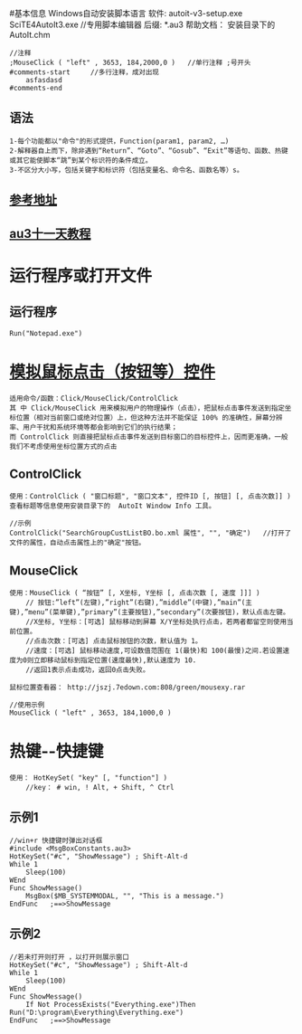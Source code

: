 
#基本信息
	Windows自动安装脚本语言
	软件: autoit-v3-setup.exe	
		  SciTE4AutoIt3.exe  //专用脚本编辑器
	后缀: *.au3
	帮助文档： 安装目录下的 AutoIt.chm
	
	//注释
	;MouseClick ( "left" , 3653, 184,2000,0 )	//单行注释 ;号开头
	#comments-start 	//多行注释，成对出现
		asfasdasd
	#comments-end 

## 语法
	1-每个功能都以"命令"的形式提供，Function(param1, param2, …) 
	2-解释器自上而下，除非遇到“Return”、“Goto”、“Gosub”、“Exit”等语句、函数、热键或其它能使​脚本“跳”到某个标识符的条件成立。
	3-不区分大小写，包括关键字和标识符（包括变量名、命令名、函数名等）s。
	
## [参考地址](https://zhuanlan.zhihu.com/p/19792473?columnSlug=autohotkey)
## [au3十一天教程](http://blog.csdn.net/bolg_hero/article/details/50083303)

# 运行程序或打开文件
## 运行程序
	Run("Notepad.exe")
	
# [模拟鼠标点击（按钮等）控件](https://zhuanlan.zhihu.com/p/19792473?columnSlug=autohotkey)
	适用命令/函数：Click/MouseClick/ControlClick
	其 中 Click/MouseClick 用来模拟用户的物理操作（点击），把鼠标点击事件发送到指定坐标位置（相对当前窗口或绝对位置）上，但这种方法并不能保证 100% 的准确性，屏幕分辨​率、用户干扰和系统环境等都会影响到它们的执行结果；
	而 ControlClick 则直接把鼠标点击事件发送到目标窗口的目标控件上，因而更准确，一般我们不考虑使用坐标位​置方式的点击

## ControlClick 
	使用：ControlClick ( "窗口标题", "窗口文本", 控件ID [, 按钮] [, 点击次数]] )
	查看标题等信息使用安装目录下的  AutoIt Window Info 工具。
	
	//示例
	ControlClick("SearchGroupCustListBO.bo.xml 属性", "", "确定")	//打开了文件的属性，自动点击属性上的"确定"按钮。
	
## MouseClick
	使用：MouseClick ( “按钮” [, X坐标, Y坐标 [, 点击次数 [, 速度 ]]] )
		// 按钮:”left”(左键),”right”(右键),”middle”(中键),”main”(主键),”menu”(菜单键),”primary”(主要按钮),”secondary”(次要按钮)，默认点击左键。
		//X坐标, Y坐标：[可选] 鼠标移动到屏幕 X/Y坐标处执行点击，若两者都留空则使用当前位置。
		//点击次数：[可选] 点击鼠标按钮的次数，默认值为 1。
		//速度：[可选] 鼠标移动速度,可设数值范围在 1(最快)和 100(最慢)之间.若设置速度为0则立即移动鼠标到指定位置(速度最快),默认速度为 10. 
		//返回1表示点击成功，返回0点击失败。
	
	鼠标位置查看器： http://jszj.7edown.com:808/green/mousexy.rar
		
	//使用示例
	MouseClick ( "left" , 3653, 184,1000,0 )
	
# 热键--快捷键
	使用： HotKeySet( "key" [, "function"] )
		//key： # win, ! Alt, + Shift, ^ Ctrl
## 示例1
	//win+r 快捷键时弹出对话框
	#include <MsgBoxConstants.au3>
	HotKeySet("#c", "ShowMessage") ; Shift-Alt-d
	While 1
		Sleep(100)
	WEnd
	Func ShowMessage()
		MsgBox($MB_SYSTEMMODAL, "", "This is a message.")
	EndFunc   ;==>ShowMessage
## 示例2
	//若未打开则打开 ，以打开则展示窗口
	HotKeySet("#c", "ShowMessage") ; Shift-Alt-d
	While 1
		Sleep(100)
	WEnd
	Func ShowMessage()
		If Not ProcessExists("Everything.exe")Then Run("D:\program\Everything\Everything.exe")
	EndFunc   ;==>ShowMessage

	
	
	
